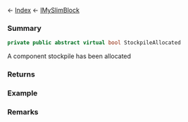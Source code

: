 ← [Index](Api-Index) ← [IMySlimBlock](VRage.Game.ModAPI.Ingame.IMySlimBlock)

### Summary

```csharp
private public abstract virtual bool StockpileAllocated
```

A component stockpile has been allocated

### Returns

### Example

### Remarks

